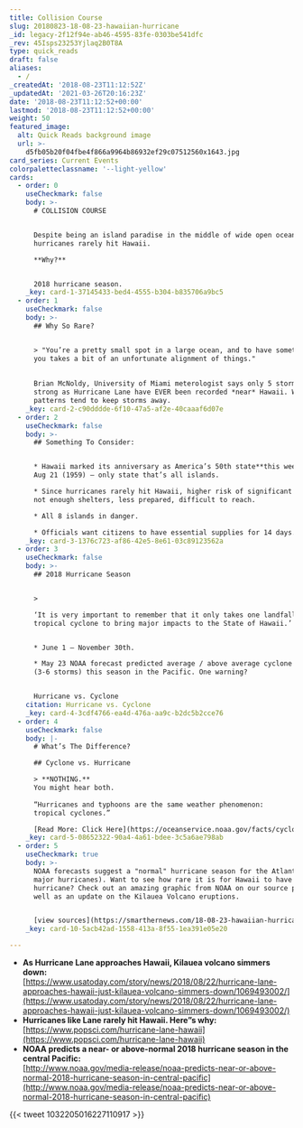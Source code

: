 ```yaml
---
title: Collision Course
slug: 20180823-18-08-23-hawaiian-hurricane
_id: legacy-2f12f94e-ab46-4595-83fe-0303be541dfc
_rev: 45Isps23253Yjlaq2B0T8A
type: quick_reads
draft: false
aliases:
  - /
_createdAt: '2018-08-23T11:12:52Z'
_updatedAt: '2021-03-26T20:16:23Z'
date: '2018-08-23T11:12:52+00:00'
lastmod: '2018-08-23T11:12:52+00:00'
weight: 50
featured_image:
  alt: Quick Reads background image
  url: >-
    d5fb05b20f04fbe4f866a9964b86932ef29c07512560x1643.jpg
card_series: Current Events
colorpaletteclassname: '--light-yellow'
cards:
  - order: 0
    useCheckmark: false
    body: >-
      # COLLISION COURSE


      Despite being an island paradise in the middle of wide open ocean,
      hurricanes rarely hit Hawaii.  

      **Why?**


      2018 hurricane season.
    _key: card-1-37145433-bed4-4555-b304-b835706a9bc5
  - order: 1
    useCheckmark: false
    body: >-
      ## Why So Rare?


      > "You’re a pretty small spot in a large ocean, and to have something hit
      you takes a bit of an unfortunate alignment of things."  
        
        
      Brian McNoldy, University of Miami meterologist says only 5 storms as
      strong as Hurricane Lane have EVER been recorded *near* Hawaii. Wind
      patterns tend to keep storms away.
    _key: card-2-c90dddde-6f10-47a5-af2e-40caaaf6d07e
  - order: 2
    useCheckmark: false
    body: >-
      ## Something To Consider:


      * Hawaii marked its anniversary as America’s 50th state**this week** on
      Aug 21 (1959) – only state that’s all islands.

      * Since hurricanes rarely hit Hawaii, higher risk of significant damage:
      not enough shelters, less prepared, difficult to reach.

      * All 8 islands in danger.

      * Officials want citizens to have essential supplies for 14 days.
    _key: card-3-1376c723-af86-42e5-8e61-03c89123562a
  - order: 3
    useCheckmark: false
    body: >-
      ## 2018 Hurricane Season


      >   

      ‘It is very important to remember that it only takes one landfalling
      tropical cyclone to bring major impacts to the State of Hawaii.’


      * June 1 – November 30th.

      * May 23 NOAA forecast predicted average / above average cyclone activity
      (3-6 storms) this season in the Pacific. One warning?


      Hurricane vs. Cyclone
    citation: Hurricane vs. Cyclone
    _key: card-4-3cdf4766-ea4d-476a-aa9c-b2dc5b2cce76
  - order: 4
    useCheckmark: false
    body: |-
      # What’s The Difference?

      ## Cyclone vs. Hurricane

      > **NOTHING.**  
      You might hear both.  
        
      “Hurricanes and typhoons are the same weather phenomenon:  
      tropical cyclones.”

      [Read More: Click Here](https://oceanservice.noaa.gov/facts/cyclone.html)
    _key: card-5-08652322-90a4-4a61-bdee-3c5a6ae798ab
  - order: 5
    useCheckmark: true
    body: >-
      NOAA forecasts suggest a "normal" hurricane season for the Atlantic (0-2
      major hurricanes). Want to see how rare it is for Hawaii to have a
      hurricane? Check out an amazing graphic from NOAA on our source page as
      well as an update on the Kilauea Volcano eruptions.


      [view sources](https://smarthernews.com/18-08-23-hawaiian-hurricane/)
    _key: card-10-5acb42ad-1558-413a-8f55-1ea391e05e20

---
```

* **As Hurricane Lane approaches Hawaii, Kilauea volcano simmers down:**  
[https://www.usatoday.com/story/news/2018/08/22/hurricane-lane-approaches-hawaii-just-kilauea-volcano-simmers-down/1069493002/](https://www.usatoday.com/story/news/2018/08/22/hurricane-lane-approaches-hawaii-just-kilauea-volcano-simmers-down/1069493002/)
* **Hurricanes like Lane rarely hit Hawaii. Here”s why:**  
[https://www.popsci.com/hurricane-lane-hawaii](https://www.popsci.com/hurricane-lane-hawaii)
* **NOAA predicts a near- or above-normal 2018 hurricane season in the central Pacific:**  
[http://www.noaa.gov/media-release/noaa-predicts-near-or-above-normal-2018-hurricane-season-in-central-pacific](http://www.noaa.gov/media-release/noaa-predicts-near-or-above-normal-2018-hurricane-season-in-central-pacific)

{{< tweet 1032205016227110917 >}}